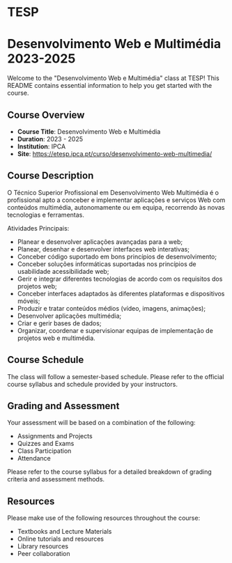 # TESP
# Desenvolvimento Web e Multimédia 2023-2025

Welcome to the "Desenvolvimento Web e Multimédia" class at TESP!
This README contains essential information to help you get started with the course.

## Course Overview

- **Course Title**: Desenvolvimento Web e Multimédia
- **Duration**: 2023 - 2025
- **Institution**: IPCA
- **Site**: https://etesp.ipca.pt/curso/desenvolvimento-web-multimedia/

## Course Description

O Técnico Superior Profissional em Desenvolvimento Web Multimédia é o profissional apto a conceber e implementar aplicações e serviços Web com conteúdos multimédia, autonomamente ou em equipa, recorrendo às novas tecnologias e ferramentas.

Atividades Principais:

- Planear e desenvolver aplicações avançadas para a web;
- Planear, desenhar e desenvolver interfaces web interativas;
- Conceber código suportado em bons princípios de desenvolvimento;
- Conceber soluções informáticas suportadas nos princípios de usabilidade acessibilidade web;
- Gerir e integrar diferentes tecnologias de acordo com os requisitos dos projetos web;
- Conceber interfaces adaptados às diferentes plataformas e dispositivos móveis;
- Produzir e tratar conteúdos médios (vídeo, imagens, animações);
- Desenvolver aplicações multimédia;
- Criar e gerir bases de dados;
- Organizar, coordenar e supervisionar equipas de implementação de projetos web e multimédia.

## Course Schedule

The class will follow a semester-based schedule. Please refer to the official course syllabus and schedule provided by your instructors.

## Grading and Assessment

Your assessment will be based on a combination of the following:

- Assignments and Projects
- Quizzes and Exams
- Class Participation
- Attendance

Please refer to the course syllabus for a detailed breakdown of grading criteria and assessment methods.

## Resources

Please make use of the following resources throughout the course:

- Textbooks and Lecture Materials
- Online tutorials and resources
- Library resources
- Peer collaboration
